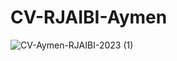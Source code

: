 # CV-RJAIBI-Aymen 

![CV-Aymen-RJAIBI-2023 (1)](https://github.com/aymenRJAIBI/CV-RJAIBI-Aymen/assets/62138611/8e73f85f-b45b-43ab-b700-55bb160deaa2)
